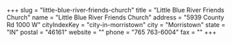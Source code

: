 +++
slug = "little-blue-river-friends-church"
title = "Little Blue River Friends Church"
name = "Little Blue River Friends Church"
address = "5939 County Rd 1000 W"
cityIndexKey = "city-in-morristown"
city = "Morristown"
state = "IN"
postal = "46161"
website = ""
phone = "765 763-6004"
fax = ""
+++
